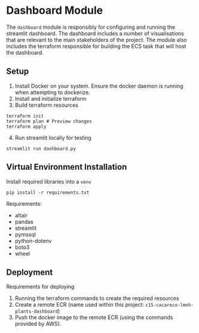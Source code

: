 # Dashboard Module

The `dashboard` module is responsibly for configuring and running the streamlit dashboard. The dashboard includes a number of visualisations that are relevant to the main stakeholders of the project. The module also includes the terraform responsible for building the ECS task that will host the dashboard.

## Setup

1. Install Docker on your system. Ensure the docker daemon is running when attempting to dockerize.
2. Install and initialize terraform
3. Build terraform resources
```
terraform init
terraform plan # Preview changes
terraform apply
```
4. Run streamlit locally for testing
```
streamlit run dashboard.py
```

## Virtual Environment Installation
Install required libraries into a `venv`
```
pip install -r requirements.txt
```
Requirements:
- altair
- pandas
- streamlit
- pymssql
- python-dotenv
- boto3
- wheel

## Deployment
Requirements for deploying 
1. Running the terraform commands to create the required resources 
2. Create a remote ECR (name used within this project: `c15-cacareco-lmnh-plants-dashboard`)
3. Push the docker image to the remote ECR (using the commands provided by AWS).
